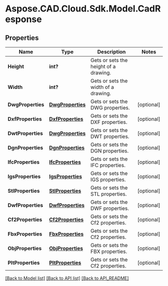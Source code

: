 # Aspose.CAD.Cloud.Sdk.Model.CadResponse
## Properties

Name | Type | Description | Notes
------------ | ------------- | ------------- | -------------
**Height** | **int?** | Gets or sets the height of a drawing. | 
**Width** | **int?** | Gets or sets the width of a drawing. | 
**DwgProperties** | [**DwgProperties**](DwgProperties.md) | Gets or sets the DWG properties. | [optional] 
**DxfProperties** | [**DxfProperties**](DxfProperties.md) | Gets or sets the DXF properties. | [optional] 
**DwtProperties** | [**DwgProperties**](DwgProperties.md) | Gets or sets the DWT properties. | [optional] 
**DgnProperties** | [**DgnProperties**](DgnProperties.md) | Gets or sets the DGN properties. | [optional] 
**IfcProperties** | [**IfcProperties**](IfcProperties.md) | Gets or sets the IFC properties. | [optional] 
**IgsProperties** | [**IgsProperties**](IgsProperties.md) | Gets or sets the IGS properties. | [optional] 
**StlProperties** | [**StlProperties**](StlProperties.md) | Gets or sets the STL properties. | [optional] 
**DwfProperties** | [**DwfProperties**](DwfProperties.md) | Gets or sets the DWF properties. | [optional] 
**Cf2Properties** | [**Cf2Properties**](Cf2Properties.md) | Gets or sets the Cf2 properties. | [optional] 
**FbxProperties** | [**FbxProperties**](FbxProperties.md) | Gets or sets the Cf2 properties. | [optional] 
**ObjProperties** | [**ObjProperties**](ObjProperties.md) | Gets or sets the FBX properties. | [optional] 
**PltProperties** | [**PltProperties**](PltProperties.md) | Gets or sets the Cf2 properties. | [optional] 

[[Back to Model list]](API_README.md#documentation-for-models) [[Back to API list]](API_README.md#documentation-for-api-endpoints) [[Back to API_README]](API_README.md)

